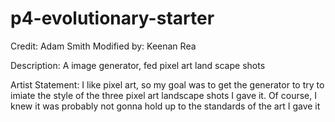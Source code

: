 # p4-evolutionary-starter

Credit: Adam Smith
Modified by: Keenan Rea

Description: A image generator, fed pixel art land scape shots

Artist Statement: I like pixel art, so my goal was to get the generator to try to imiate the style of the three pixel art landscape shots I gave it. Of course, I knew it was probably not gonna hold up to the standards of the art I gave it

